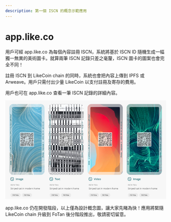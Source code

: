 ```yaml
---
description: 第一個 ISCN 的概念示範應用
---
```


# app.like.co

用戶可經 app.like.co 為每個內容註冊 ISCN，系統將基於 ISCN ID 隨機生成一幅獨一無異的美術圖卡。就算兩筆 ISCN 記錄只差之毫釐，ISCN 圖卡的圖案也會完全不同！

註冊 ISCN 到 LikeCoin chain 的同時，系統也會把內容上傳到 IPFS 或 Arweave。用戶只需付出少量 LikeCoin 以支付註冊及寄存的費用。

用戶也可在 app.like.co 查看一筆 ISCN 記錄的詳細內容。

![](../../.gitbook/assets/app.like.co.png)

app.like.co 仍在開發階段，以上僅為設計概念圖，讓大家先睹為快！應用將緊隨 LikeCoin chain 升級到 FoTan 後分階段推出，敬請密切留意。

